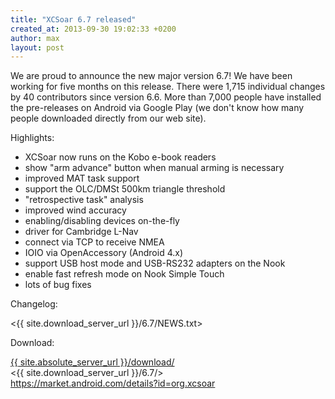 ```yaml
---
title: "XCSoar 6.7 released"
created_at: 2013-09-30 19:02:33 +0200
author: max
layout: post
---
```


We are proud to announce the new major version 6.7!  We have been
working for five months on this release.  There were 1,715 individual
changes by 40 contributors since version 6.6.  More than 7,000 people
have installed the pre-releases on Android via Google Play (we don't
know how many people downloaded directly from our web site).

Highlights:

* XCSoar now runs on the Kobo e-book readers
* show "arm advance" button when manual arming is necessary
* improved MAT task support
* support the OLC/DMSt 500km triangle threshold
* "retrospective task" analysis
* improved wind accuracy
* enabling/disabling devices on-the-fly
* driver for Cambridge L-Nav
* connect via TCP to receive NMEA
* IOIO via OpenAccessory (Android 4.x)
* support USB host mode and USB-RS232 adapters on the Nook
* enable fast refresh mode on Nook Simple Touch
* lots of bug fixes

Changelog:

 <{{ site.download_server_url }}/6.7/NEWS.txt>

Download:

 [{{ site.absolute_server_url }}/download/](/download/)  
 <{{ site.download_server_url }}/6.7/>  
 <https://market.android.com/details?id=org.xcsoar>
